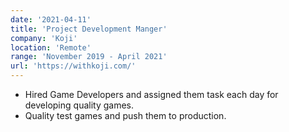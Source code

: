 ```yaml
---
date: '2021-04-11'
title: 'Project Development Manger'
company: 'Koji'
location: 'Remote'
range: 'November 2019 - April 2021'
url: 'https://withkoji.com/'
---
```


- Hired Game Developers and assigned them task each day for developing quality games.
- Quality test games and push them to production.
